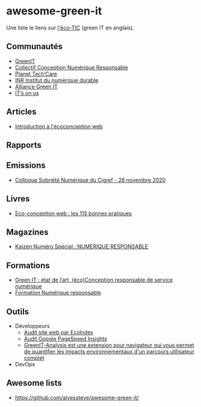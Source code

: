 # awesome-green-it

Une liste le liens sur [l'éco-TIC](https://fr.wikipedia.org/wiki/Informatique_durable) (green IT en anglais).

## Communautés

- [GreenIT](https://www.greenit.fr/)
- [Collectif Conception Numérique Responsable](https://collectif.greenit.fr/)
- [Planet Tech’Care](https://www.planet-techcare.green/)
- [INR Institut du numérique durable](https://institutnr.org/)
- [Alliance Green IT](https://alliancegreenit.org/)
- [IT’s on us](https://www.itsonus.fr/)

## Articles

- [Introduction à l'écoconception web](https://docs.google.com/presentation/d/e/2PACX-1vSptDclQFtX6S8yy1T3YO3G5-npmejXPhP7qL-72K1K6PgtFqlygfFQledXAqLttOxg6qVU86R4s7A5/pub#slide=id.p)

## Rapports

## Emissions 

- [Colloque Sobriété Numérique du Cigref - 26 novembre 2020](https://primetime.bluejeans.com/a2m/events/playback/979e1393-b36f-4d6b-9db1-2b14a1dd024b)

## Livres

- [Eco-conception web : les 115 bonnes pratiques](https://ecoconceptionweb.com/)

## Magazines

- [Kaizen Numéro Spécial : NUMERIQUE RESPONSABLE](https://boutique.kaizen-magazine.com/hors-serie/645-numero-special-numerique-responsable.html)

## Formations

- [Green IT : état de l’art, (éco)Conception responsable de service numérique](https://www.greenit.fr/formations/)
- [Formation Numérique responsable](https://formations.univ-larochelle.fr/formation-numerique-responsable)

## Outils

- Développeurs 
	- [Audit site web par EcoIndex](http://www.ecoindex.fr/)
  - [Audit Google PageSpeed Insights](https://developers.google.com/speed/pagespeed/insights/)
  - [GreenIT-Analysis est une extension pour navigateur qui vous permet de quantifier les impacts environnementaux d'un parcours utilisateur complet](https://github.com/cnumr/GreenIT-Analysis)
- DevOps

## Awesome lists
- https://github.com/alvessteve/awesome-green-it/
